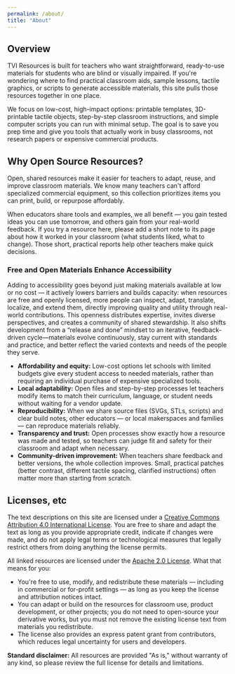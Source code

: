 ```yaml
---
permalink: /about/
title: "About"
---
```


## Overview

TVI Resources is built for teachers who want straightforward, ready-to-use materials for students who are blind or visually impaired. If you're wondering where to find practical classroom aids, sample lessons, tactile graphics, or scripts to generate accessible materials, this site pulls those resources together in one place.

We focus on low-cost, high-impact options: printable templates, 3D-printable tactile objects, step-by-step classroom instructions, and simple computer scripts you can run with minimal setup. The goal is to save you prep time and give you tools that actually work in busy classrooms, not research papers or expensive commercial products.

## Why Open Source Resources?

Open, shared resources make it easier for teachers to adapt, reuse, and improve classroom materials. We know many teachers can't afford specialized commercial equipment, so this collection prioritizes items you can print, build, or repurpose affordably.

When educators share tools and examples, we all benefit — you gain tested ideas you can use tomorrow, and others gain from your real-world feedback. If you try a resource here, please add a short note to its page about how it worked in your classroom (what students liked, what to change). Those short, practical reports help other teachers make quick decisions.

### Free and Open Materials Enhance Accessibility

Adding to accessibility goes beyond just making materials available at low or no cost — it actively lowers barriers and builds capacity: when resources are free and openly licensed, more people can inspect, adapt, translate, localize, and extend them, directly improving quality and utility through real-world contributions. This openness distributes expertise, invites diverse perspectives, and creates a community of shared stewardship. It also shifts development from a “release and done” mindset to an iterative, feedback-driven cycle—materials evolve continuously, stay current with standards and practice, and better reflect the varied contexts and needs of the people they serve.
- **Affordability and equity:** Low-cost options let schools with limited budgets give every student access to needed materials, rather than requiring an individual purchase of expensive specialized tools.
- **Local adaptability:** Open files and step-by-step processes let teachers modify items to match their curriculum, language, or student needs without waiting for a vendor update.
- **Reproducibility:** When we share source files (SVGs, STLs, scripts) and clear build notes, other educators — or local makerspaces and families — can reproduce materials reliably.
- **Transparency and trust:** Open processes show exactly how a resource was made and tested, so teachers can judge fit and safety for their classroom and adapt when necessary.
- **Community-driven improvement:** When teachers share feedback and better versions, the whole collection improves. Small, practical patches (better contrast, different tactile spacing, clarified instructions) often matter more than starting from scratch.

## Licenses, etc

The text descriptions on this site are licensed under a [Creative Commons Attribution 4.0 International License](https://creativecommons.org/licenses/by/4.0/). You are free to share and adapt the text as long as you provide appropriate credit, indicate if changes were made, and do not apply legal terms or technological measures that legally restrict others from doing anything the license permits.

All linked resources are licensed under the [Apache 2.0 License](https://www.apache.org/licenses/LICENSE-2.0.txt).
What that means for you:

- You're free to use, modify, and redistribute these materials — including in commercial or for-profit settings — as long as you keep the license and attribution notices intact.
- You can adapt or build on the resources for classroom use, product development, or other projects; you do not need to open-source your derivative works, but you must not remove the existing license text from materials you redistribute.
- The license also provides an express patent grant from contributors, which reduces legal uncertainty for users and developers.

**Standard disclaimer:**
All resources are provided "As is," without warranty of any kind, so please review the full license for details and limitations.
